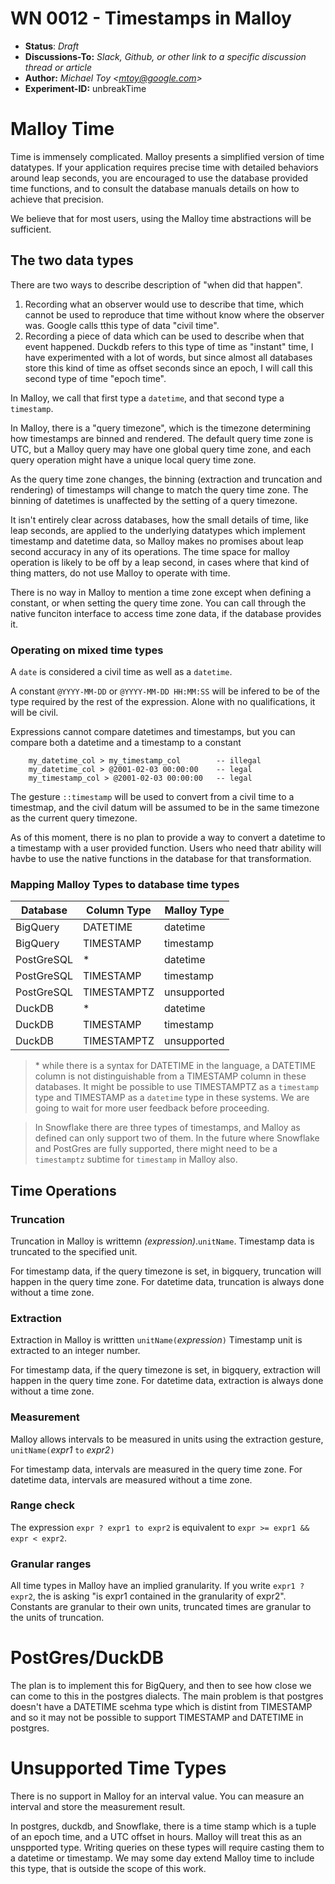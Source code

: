# WN 0012 - Timestamps in Malloy

- **Status**: *Draft*
- **Discussions-To:**  _Slack, Github, or other link to a specific discussion thread or article_
- **Author:** _Michael Toy \<mtoy@google.com>_
- **Experiment-ID:** unbreakTime

# Malloy Time

Time is immensely complicated. Malloy presents a simplified version of time datatypes. If your application
requires precise time with detailed behaviors around leap seconds, you are encouraged to use the database
provided time functions, and to consult the database manuals details on how to achieve that precision.

We believe that for most users, using the Malloy time abstractions will be sufficient.

## The two data types

There are two ways to describe description of "when did that happen".

1. Recording what an observer would use to describe that time, which cannot be used to reproduce that time without know where the observer was. Google calls tthis type of data "civil time".
2. Recording a piece of data which can be used to describe when that event happened. Duckdb refers to this type of time as "instant" time, I have experimented with a lot of words, but since almost all databases store this kind of time as offset seconds since an epoch, I will call this second type of time "epoch time".

In Malloy, we call that first type a `datetime`, and that second type a `timestamp`.

In Malloy, there is a "query timezone", which is the timezone determining how timestamps are binned and rendered. The default query time zone is UTC, but a Malloy query may have one global query time zone, and each query operation might have a unique local query time zone.

As the query time zone changes, the binning (extraction and truncation and rendering) of timestamps will change to match the query time zone. The binning of datetimes is unaffected by the setting of a query timezone.

It isn't entirely clear across databases, how the small details of time, like leap seconds, are applied to the underlying datatypes which implement timestamp and datetime data, so Malloy makes no promises about leap second accuracy in any of its operations. The time space for malloy operation is likely to be off by a leap second, in cases where that kind of thing matters, do not use Malloy to operate with time.

There is no way in Malloy to mention a time zone except when defining a constant, or when setting the query time zone. You can call through the native funciton interface to access time zone data, if the database provides it.

### Operating on mixed time types

A `date` is considered a civil time as well as a `datetime`.

A constant `@YYYY-MM-DD` or `@YYYY-MM-DD HH:MM:SS` will be infered to be of the type required by the rest of the expression. Alone with no qualifications, it will be civil.

Expressions cannot compare datetimes and timestamps, but you can compare both a datetime and a timestamp to a constant

```
    my_datetime_col > my_timestamp_col        -- illegal
    my_datetime_col > @2001-02-03 00:00:00    -- legal
    my_timestamp_col > @2001-02-03 00:00:00   -- legal
```

The gesture `::timestamp` will be used to convert from a civil time to a timestmap, and the civil datum will be assumed to be in the same timezone as the current query timezone.

As of this moment, there is no plan to provide a way to convert a datetime to a timestamp with a user provided function. Users who need thatr ability will havbe to use the native functions in the database for that transformation.

### Mapping Malloy Types to database time types

| Database | Column Type | Malloy Type |
| ---- | ---- | ---- |
| BigQuery | DATETIME | datetime |
| BigQuery | TIMESTAMP | timestamp |
| PostGreSQL | *          | datetime |
| PostGreSQL | TIMESTAMP | timestamp |
| PostGreSQL | TIMESTAMPTZ | unsupported |
| DuckDB | *          | datetime |
| DuckDB | TIMESTAMP | timestamp |
| DuckDB | TIMESTAMPTZ | unsupported |

> \* while there is a syntax for DATETIME in the language, a DATETIME column is not distinguishable from a TIMESTAMP column
> in these databases. It might be possible to use TIMESTAMPTZ as a `timestamp` type and TIMESTAMP as a `datetime` type in
> these systems. We are going to wait for more user feedback before proceeding.

> In Snowflake there are three types of timestamps, and Malloy as defined can only support two of them. In the future where
> Snowflake and PostGres are fully supported, there might need to be a `timestamptz` subtime for `timestamp` in Malloy also.

## Time Operations

### Truncation

Truncation in Malloy is writtemn _(expression)_.`unitName`. Timestamp data is truncated to the specified unit.

For timestamp data, if the query timezone is set, in bigquery, truncation will happen in the query time zone.
For datetime data, truncation is always done without a time zone.

### Extraction

Extraction in Malloy is writtten `unitName(`_expression_`)` Timestamp unit is extracted to an integer number.

For timestamp data, if the query timezone is set, in bigquery, extraction will happen in the query time zone.
For datetime data, extraction is always done without a time zone.

### Measurement

Malloy allows intervals to be measured in units using the extraction gesture, `unitName(`_expr1_ `to` _expr2_`)`

For timestamp data, intervals are measured in the query time zone.
For datetime data, intervals are measured without a time zone.

### Range check

The expression `expr ? expr1 to expr2` is equivalent to `expr >= expr1 && expr < expr2`.

### Granular ranges

All time types in Malloy have an implied granularity. If you write `expr1 ? expr2`, the is asking "is expr1 contained in the granularity of expr2". Constants are granular to their own units, truncated times are granular to the units of truncation.

# PostGres/DuckDB

The plan is to implement this for BigQuery, and then to see how close we can come to this in the postgres dialects. The main problem is that postgres doesn't have a DATETIME scehma type which is distint from TIMESTAMP and so it may not be possible to support TIMESTAMP and DATETIME in postgres.

# Unsupported Time Types

There is no support in Malloy for an interval value. You can measure an interval and store the measurement result.

In postgres, duckdb, and Snowflake, there is a time stamp which is a tuple of an epoch time, and a UTC offset in hours. Malloy will treat this as an unspported type. Writing queries on these types will require casting them to a datetime or timestamp. We may some day extend Malloy time to include this type, that is outside the scope of this work.
